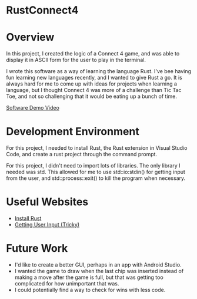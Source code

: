 # RustConnect4


# Overview

In this project, I created the logic of a Connect 4 game, and was able to display it in ASCII form for the user to play in the terminal.

I wrote this software as a way of learning the language Rust. I've bee having fun learning new languages recently, and I wanted to give Rust a go.
It is always hard for me to come up with ideas for projects when learning a language, but I thought Connect 4 was more of a challenge than Tic Tac Toe,
and not so challenging that it would be eating up a bunch of time.


[Software Demo Video](https://youtu.be/mP_ItmFsuY4)

# Development Environment

For this project, I needed to install Rust, the Rust extension in Visual Studio Code, and create a rust project through the command prompt.

For this project, I didn't need to import lots of libraries. The only library I needed was std. This allowed for me to use
std::io:stdin() for getting input from the user, and std::process::exit() to kill the program when necessary.

# Useful Websites

* [Install Rust](https://www.rust-lang.org/tools/install)
* [Getting User Input (Tricky)](https://stackoverflow.com/questions/30355185/how-to-read-an-integer-input-from-the-user-in-rust-1-0)

# Future Work

* I'd like to create a better GUI, perhaps in an app with Android Studio.
* I wanted the game to draw when the last chip was inserted instead of making a move after the game is full, but that was getting too 
complicated for how unimportant that was.
* I could potentially find a way to check for wins with less code.
